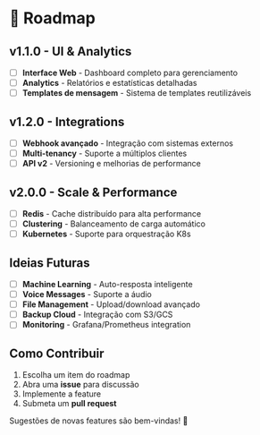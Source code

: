 # 🎯 Roadmap

## v1.1.0 - UI & Analytics
- [ ] **Interface Web** - Dashboard completo para gerenciamento
- [ ] **Analytics** - Relatórios e estatísticas detalhadas  
- [ ] **Templates de mensagem** - Sistema de templates reutilizáveis

## v1.2.0 - Integrations
- [ ] **Webhook avançado** - Integração com sistemas externos
- [ ] **Multi-tenancy** - Suporte a múltiplos clientes
- [ ] **API v2** - Versioning e melhorias de performance

## v2.0.0 - Scale & Performance
- [ ] **Redis** - Cache distribuído para alta performance
- [ ] **Clustering** - Balanceamento de carga automático
- [ ] **Kubernetes** - Suporte para orquestração K8s

## Ideias Futuras
- [ ] **Machine Learning** - Auto-resposta inteligente
- [ ] **Voice Messages** - Suporte a áudio
- [ ] **File Management** - Upload/download avançado
- [ ] **Backup Cloud** - Integração com S3/GCS
- [ ] **Monitoring** - Grafana/Prometheus integration

## Como Contribuir

1. Escolha um item do roadmap
2. Abra uma **issue** para discussão
3. Implemente a feature
4. Submeta um **pull request**

Sugestões de novas features são bem-vindas! 🚀